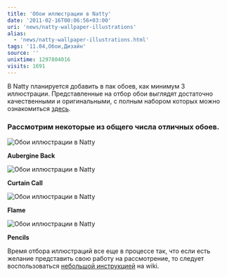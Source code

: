 ```yaml
---
title: 'Обои иллюстрации в Natty'
date: '2011-02-16T00:06:56+03:00'
uri: 'news/natty-wallpaper-illustrations'
alias: 
  - 'news/natty-wallpaper-illustrations.html'
tags: '11.04,Обои,Дизайн'
source: ''
unixtime: 1297804016
visits: 1691
---
```

В Natty планируется добавить в пак обоев, как минимум 3 иллюстрации. Представленные на отбор обои выглядят достаточно качественными и оригинальными, с полным набором которых можно ознакомиться [здесь](http://www.flickr.com/groups/uawt-10-0/pool/).

### Рассмотрим некоторые из общего числа отличных обоев.

![Обои иллюстрации в Natty](img/2011/02/16/00-00/5373928549-1022f2ae47.jpg)

**Aubergine Back**

![Обои иллюстрации в Natty ](img/2011/02/16/00-00/5440364374-3c416e0e68.jpg)

**Curtain Call**

![Обои иллюстрации в Natty ](img/2011/02/16/00-00/5435722344-c6fdeb2c68.jpg)

**Flame**

![Обои иллюстрации в Natty ](img/2011/02/16/00-00/5384863416-11d3b3ffd4.jpg)

**Pencils**

Время отбора иллюстраций все еще в процессе так, что если есть желание представить свою работу на рассмотрение, то следует воспользоваться [небольшой инструкцией](https://wiki.ubuntu.com/Artwork/Specs/AlternateNattyWallpapers) на wiki.
